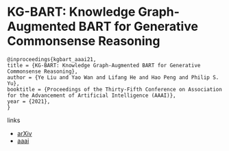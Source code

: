 # KG-BART: Knowledge Graph-Augmented BART for Generative Commonsense Reasoning

```
@inproceedings{kgbart_aaai21,
title = {KG-BART: Knowledge Graph-Augmented BART for Generative Commonsense Reasoning},
author = {Ye Liu and Yao Wan and Lifang He and Hao Peng and Philip S. Yu},
booktitle = {Proceedings of the Thirty-Fifth Conference on Association for the Advancement of Artificial Intelligence (AAAI)},
year = {2021},
}
```

links
- [arXiv](https://arxiv.org/abs/2009.12677)
- [aaai](https://www.aaai.org/AAAI21Papers/AAAI-4301.LiuY.pdf)
